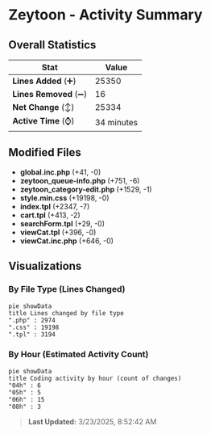 # Zeytoon - Activity Summary 

## Overall Statistics

| Stat                   | Value                                                             |
| ---------------------- | ----------------------------------------------------------------- |
| **Lines Added** (➕)   | 25350                                          |
| **Lines Removed** (➖) | 16                                        |
| **Net Change** (↕)    | 25334                |
| **Active Time** (⌚)   | 34 minutes |


## Modified Files
- **global.inc.php** (+41, -0)
- **zeytoon_queue-info.php** (+751, -6)
- **zeytoon_category-edit.php** (+1529, -1)
- **style.min.css** (+19198, -0)
- **index.tpl** (+2347, -7)
- **cart.tpl** (+413, -2)
- **searchForm.tpl** (+29, -0)
- **viewCat.tpl** (+396, -0)
- **viewCat.inc.php** (+646, -0)

## Visualizations

### By File Type (Lines Changed)

```mermaid
pie showData
title Lines changed by file type
".php" : 2974
".css" : 19198
".tpl" : 3194
```

### By Hour (Estimated Activity Count)

```mermaid
pie showData
title Coding activity by hour (count of changes)
"04h" : 6
"05h" : 5
"06h" : 15
"08h" : 3
```


> **Last Updated:** 3/23/2025, 8:52:42 AM